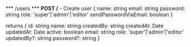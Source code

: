 *** /users ***
**POST /** - Create user
{
  name: string
  email: string
  password: string
  role: 'super'|'admin'|'editor'
  sendPasswordViaEmail: boolean
}

returns
{
  id: string
  name: string
  createdBy: string
  createdAt: Date
  updatedAt: Date
  active: boolean
  email: string
  role: 'super'|'admin'|'editor'
  updatedBy?: string
  password?: string
}
